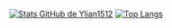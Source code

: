 [![Stats GitHub de Ylian1512](https://github-readme-stats.vercel.app/api?username=Ylian1512&theme=dark)](https://github.com/anuraghazra/github-readme-stats)
[![Top Langs](https://github-readme-stats.vercel.app/api/top-langs/?username=Ylian1512&layout=compact&theme=dark)](https://github.com/anuraghazra/github-readme-stats)
